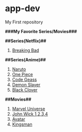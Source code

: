# app-dev
My First repository

**###My Favorite Series/Movies###**

**##Series(Netflix)##**
1. [Breaking Bad](https://en.wikipedia.org/wiki/Breaking_Bad)

**##Series(Anime)##**
1. [Naruto](https://en.wikipedia.org/wiki/Naruto)
2. [One Piece](https://en.wikipedia.org/wiki/One_Piece)
3. [Code Geass](https://en.wikipedia.org/wiki/Code_Geass)
4. [Demon Slayer](https://en.wikipedia.org/wiki/Demon_Slayer:_Kimetsu_no_Yaiba)
5. [Black Clover](https://en.wikipedia.org/wiki/Black_Clover)

**##Movies##**
1. [Marvel Universe](https://en.wikipedia.org/wiki/Marvel_Cinematic_Universe)
2. [John Wick 1,2,3,4](https://en.wikipedia.org/wiki/John_Wick)
3. [Avatar](https://en.wikipedia.org/wiki/Avatar_(2009_film))
4. [Kingsman](https://en.wikipedia.org/wiki/Kingsman_(franchise))
